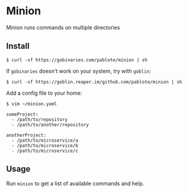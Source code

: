 # Minion

Minion runs commands on multiple directories

## Install

```shell
$ curl -sf https://gobinaries.com/pablote/minion | sh
```

If `gobinaries` doesn't work on your system, try with `goblin`:

```shell
$ curl -sf https://goblin.reaper.im/github.com/pablote/minion | sh
```

Add a config file to your home:

```shell
$ vim ~/minion.yaml
```

```
someProject:
  - /path/to/repository
  - /path/to/another/repository

anotherProject:
  - /path/to/microservice/a
  - /path/to/microservice/b
  - /path/to/microservice/c
```

## Usage

Run `minion` to get a list of available commands and help.
